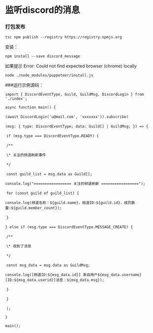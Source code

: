 # 监听discord的消息

### 打包发布

`
tsc
npm publish --registry https://registry.npmjs.org
`



安装：

`npm install --save discord_message`

如果提示 Error: Could not find expected browser (chrome) locally

`node ./node_modules/puppeteer/install.js`



###运行示例源码：

`import { DiscordEventType, Guild, GuildMsg, DiscordLogin } from './index';`

`async function main() {`

​    `(await DiscordLogin('u@mail.com', 'xxxxxxx')).subscribe(`

​        `(msg: { type: DiscordEventType; data: Guild[] | GuildMsg; }) => {`

​            `if (msg.type === DiscordEventType.READY) {`

​                `/**`

​                 `\* 关注的频道刷新事件`

​                 `*/`

​                `const guild_list = msg.data as Guild[];`

​                `console.log("================= 关注的频道刷新 =================");`

​                `for (const guild of guild_list) {`

​                    `console.log(频道名称：${guild.name}，频道ID:${guild.id}，成员数量:${guild.member_count});`

​                `}`

​            `} else if (msg.type === DiscordEventType.MESSAGE_CREATE) {`

​                `/**`

​                 `\* 收到了消息`

​                 `*/`

​                `const msg_data = msg.data as GuildMsg;`

​                `console.log([频道ID:${msg_data.id}] 来自用户${msg_data.username}[ID:${msg_data.userid}]消息：${msg_data.msg});`

​            `}`

​        `}`

​    `);`

`}`



`main();`

